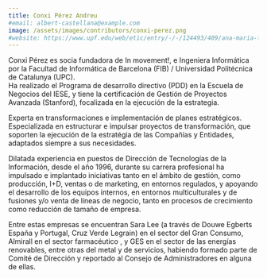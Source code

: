 ```yaml
---
title: Conxi Pérez Andreu
#email: albert-castellana@example.com
image: /assets/images/contributors/conxi-perez.png
#website: https://www.upf.edu/web/etic/entry/-/-/124493/409/ana-maria-freire
---
```


Conxi Pérez es socia fundadora de In movement!, 
e Ingeniera Informática por la Facultad de Informática de Barcelona (FIB) / Universidad Politécnica de Catalunya (UPC).  
Ha realizado el Programa de desarrollo directivo (PDD) en la Escuela de Negocios del IESE, 
y tiene la certificación de Gestión de Proyectos Avanzada (Stanford), 
focalizada en la ejecución de la estrategia.

Experta en transformaciones e implementación de planes estratégicos. 
Especializada en estructurar e impulsar proyectos de transformación, 
que soporten la ejecución de la estratégia de las Compañías y Entidades, 
adaptados siempre a sus necesidades. 

Dilatada experiencia en puestos de  Dirección de Tecnologías de la Información, desde el año 1996, 
durante su carrera profesional ha impulsado e implantado iniciativas tanto en el ámbito de gestión, 
como producción, I+D, ventas o de marketing, en entornos  regulados, 
y apoyando el desarrollo de los equipos internos, 
en entornos multiculturales y de fusiones y/o venta de líneas de negocio, 
tanto en procesos de crecimiento como reducción de tamaño de empresa.

Entre estas empresas se encuentran Sara Lee 
(a través de Douwe Egberts España y Portugal, Cruz Verde Legrain) en el sector del Gran Consumo,  
Almirall en el sector farmacéutico , y GES en el sector de las energías renovables,
entre otras del metal y de servicios, habiendo formado parte de Comité de Dirección y reportado al 
Consejo de Administradores en alguna de ellas.
